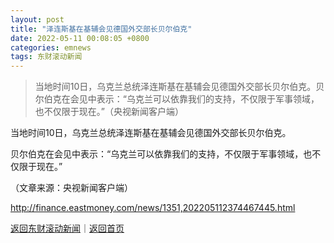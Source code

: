 ```yaml
---
layout: post
title: "泽连斯基在基辅会见德国外交部长贝尔伯克"
date: 2022-05-11 00:08:05 +0800
categories: emnews
tags: 东财滚动新闻
---
```

> 当地时间10日，乌克兰总统泽连斯基在基辅会见德国外交部长贝尔伯克。贝尔伯克在会见中表示：“乌克兰可以依靠我们的支持，不仅限于军事领域，也不仅限于现在。”（央视新闻客户端）

<p>当地时间10日，乌克兰总统泽连斯基在基辅会见德国外交部长贝尔伯克。</p>
 <p>贝尔伯克在会见中表示：“乌克兰可以依靠我们的支持，不仅限于军事领域，也不仅限于现在。”</p><p class="em_media">（文章来源：央视新闻客户端）</p>

<http://finance.eastmoney.com/news/1351,202205112374467445.html>

[返回东财滚动新闻](//finews.withounder.com/emnews/)｜[返回首页](//finews.withounder.com/)